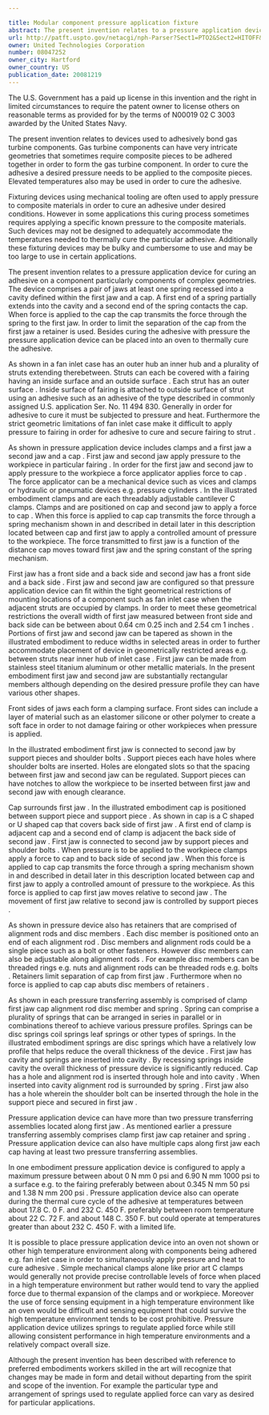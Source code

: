```yaml
---

title: Modular component pressure application fixture
abstract: The present invention relates to a pressure application device for curing an adhesive on a component, particularly components of complex geometries. The device comprises a pair of jaws, at least one spring recessed into a cavity defined within the first jaw, and a cap. A first end of a spring partially extends into the cavity and a second end of the spring contacts the cap. When force is applied to the cap, the cap transmits the force through the spring to the first jaw. In order to limit the separation of the cap from the first jaw, a retainer is used.
url: http://patft.uspto.gov/netacgi/nph-Parser?Sect1=PTO2&Sect2=HITOFF&p=1&u=%2Fnetahtml%2FPTO%2Fsearch-adv.htm&r=1&f=G&l=50&d=PALL&S1=08047252&OS=08047252&RS=08047252
owner: United Technologies Corporation
number: 08047252
owner_city: Hartford
owner_country: US
publication_date: 20081219
---
```

The U.S. Government has a paid up license in this invention and the right in limited circumstances to require the patent owner to license others on reasonable terms as provided for by the terms of N00019 02 C 3003 awarded by the United States Navy.

The present invention relates to devices used to adhesively bond gas turbine components. Gas turbine components can have very intricate geometries that sometimes require composite pieces to be adhered together in order to form the gas turbine component. In order to cure the adhesive a desired pressure needs to be applied to the composite pieces. Elevated temperatures also may be used in order to cure the adhesive.

Fixturing devices using mechanical tooling are often used to apply pressure to composite materials in order to cure an adhesive under desired conditions. However in some applications this curing process sometimes requires applying a specific known pressure to the composite materials. Such devices may not be designed to adequately accommodate the temperatures needed to thermally cure the particular adhesive. Additionally these fixturing devices may be bulky and cumbersome to use and may be too large to use in certain applications.

The present invention relates to a pressure application device for curing an adhesive on a component particularly components of complex geometries. The device comprises a pair of jaws at least one spring recessed into a cavity defined within the first jaw and a cap. A first end of a spring partially extends into the cavity and a second end of the spring contacts the cap. When force is applied to the cap the cap transmits the force through the spring to the first jaw. In order to limit the separation of the cap from the first jaw a retainer is used. Besides curing the adhesive with pressure the pressure application device can be placed into an oven to thermally cure the adhesive.

As shown in a fan inlet case has an outer hub an inner hub and a plurality of struts extending therebetween. Struts can each be covered with a fairing having an inside surface and an outside surface . Each strut has an outer surface . Inside surface of fairing is attached to outside surface of strut using an adhesive such as an adhesive of the type described in commonly assigned U.S. application Ser. No. 11 494 830. Generally in order for adhesive to cure it must be subjected to pressure and heat. Furthermore the strict geometric limitations of fan inlet case make it difficult to apply pressure to fairing in order for adhesive to cure and secure fairing to strut .

As shown in pressure application device includes clamps and a first jaw a second jaw and a cap . First jaw and second jaw apply pressure to the workpiece in particular fairing . In order for the first jaw and second jaw to apply pressure to the workpiece a force applicator applies force to cap . The force applicator can be a mechanical device such as vices and clamps or hydraulic or pneumatic devices e.g. pressure cylinders . In the illustrated embodiment clamps and are each threadably adjustable cantilever C clamps. Clamps and are positioned on cap and second jaw to apply a force to cap . When this force is applied to cap cap transmits the force through a spring mechanism shown in and described in detail later in this description located between cap and first jaw to apply a controlled amount of pressure to the workpiece. The force transmitted to first jaw is a function of the distance cap moves toward first jaw and the spring constant of the spring mechanism.

First jaw has a front side and a back side and second jaw has a front side and a back side . First jaw and second jaw are configured so that pressure application device can fit within the tight geometrical restrictions of mounting locations of a component such as fan inlet case when the adjacent struts are occupied by clamps. In order to meet these geometrical restrictions the overall width of first jaw measured between front side and back side can be between about 0.64 cm 0.25 inch and 2.54 cm 1 inches . Portions of first jaw and second jaw can be tapered as shown in the illustrated embodiment to reduce widths in selected areas in order to further accommodate placement of device in geometrically restricted areas e.g. between struts near inner hub of inlet case . First jaw can be made from stainless steel titanium aluminum or other metallic materials. In the present embodiment first jaw and second jaw are substantially rectangular members although depending on the desired pressure profile they can have various other shapes.

Front sides of jaws each form a clamping surface. Front sides can include a layer of material such as an elastomer silicone or other polymer to create a soft face in order to not damage fairing or other workpieces when pressure is applied.

In the illustrated embodiment first jaw is connected to second jaw by support pieces and shoulder bolts . Support pieces each have holes where shoulder bolts are inserted. Holes are elongated slots so that the spacing between first jaw and second jaw can be regulated. Support pieces can have notches to allow the workpiece to be inserted between first jaw and second jaw with enough clearance.

Cap surrounds first jaw . In the illustrated embodiment cap is positioned between support piece and support piece . As shown in cap is a C shaped or U shaped cap that covers back side of first jaw . A first end of clamp is adjacent cap and a second end of clamp is adjacent the back side of second jaw . First jaw is connected to second jaw by support pieces and shoulder bolts . When pressure is to be applied to the workpiece clamps apply a force to cap and to back side of second jaw . When this force is applied to cap cap transmits the force through a spring mechanism shown in and described in detail later in this description located between cap and first jaw to apply a controlled amount of pressure to the workpiece. As this force is applied to cap first jaw moves relative to second jaw . The movement of first jaw relative to second jaw is controlled by support pieces .

As shown in pressure device also has retainers that are comprised of alignment rods and disc members . Each disc member is positioned onto an end of each alignment rod . Disc members and alignment rods could be a single piece such as a bolt or other fasteners. However disc members can also be adjustable along alignment rods . For example disc members can be threaded rings e.g. nuts and alignment rods can be threaded rods e.g. bolts . Retainers limit separation of cap from first jaw . Furthermore when no force is applied to cap cap abuts disc members of retainers .

As shown in each pressure transferring assembly is comprised of clamp first jaw cap alignment rod disc member and spring . Spring can comprise a plurality of springs that can be arranged in series in parallel or in combinations thereof to achieve various pressure profiles. Springs can be disc springs coil springs leaf springs or other types of springs. In the illustrated embodiment springs are disc springs which have a relatively low profile that helps reduce the overall thickness of the device . First jaw has cavity and springs are inserted into cavity . By recessing springs inside cavity the overall thickness of pressure device is significantly reduced. Cap has a hole and alignment rod is inserted through hole and into cavity . When inserted into cavity alignment rod is surrounded by spring . First jaw also has a hole wherein the shoulder bolt can be inserted through the hole in the support piece and secured in first jaw .

Pressure application device can have more than two pressure transferring assemblies located along first jaw . As mentioned earlier a pressure transferring assembly comprises clamp first jaw cap retainer and spring . Pressure application device can also have multiple caps along first jaw each cap having at least two pressure transferring assemblies.

In one embodiment pressure application device is configured to apply a maximum pressure between about 0 N mm 0 psi and 6.90 N mm 1000 psi to a surface e.g. to the fairing preferably between about 0.345 N mm 50 psi and 1.38 N mm 200 psi . Pressure application device also can operate during the thermal cure cycle of the adhesive at temperatures between about 17.8 C. 0 F. and 232 C. 450 F. preferably between room temperature about 22 C. 72 F. and about 148 C. 350 F. but could operate at temperatures greater than about 232 C. 450 F. with a limited life.

It is possible to place pressure application device into an oven not shown or other high temperature environment along with components being adhered e.g. fan inlet case in order to simultaneously apply pressure and heat to cure adhesive . Simple mechanical clamps alone like prior art C clamps would generally not provide precise controllable levels of force when placed in a high temperature environment but rather would tend to vary the applied force due to thermal expansion of the clamps and or workpiece. Moreover the use of force sensing equipment in a high temperature environment like an oven would be difficult and sensing equipment that could survive the high temperature environment tends to be cost prohibitive. Pressure application device utilizes springs to regulate applied force while still allowing consistent performance in high temperature environments and a relatively compact overall size.

Although the present invention has been described with reference to preferred embodiments workers skilled in the art will recognize that changes may be made in form and detail without departing from the spirit and scope of the invention. For example the particular type and arrangement of springs used to regulate applied force can vary as desired for particular applications.

